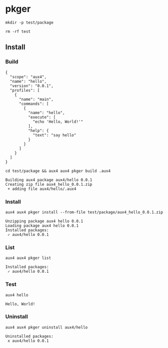 # pkger

```beforeAll
mkdir -p test/package
```

```afterAll
rm -rf test
```

## Install

### Build

```file:test/package/.aux4
{
  "scope": "aux4",
  "name": "hello",
  "version": "0.0.1",
  "profiles": [
    {
      "name": "main",
      "commands": [
        {
          "name": "hello",
          "execute": [
            "echo 'Hello, World!'"
          ],
          "help": {
            "text": "say hello"
          }
        }
      ]
    }
  ]
}
```

```execute
cd test/package && aux4 aux4 pkger build .aux4
```

```expect
Building aux4 package aux4/hello 0.0.1
Creating zip file aux4_hello_0.0.1.zip
 + adding file aux4/hello/.aux4
```

### Install

```execute
aux4 aux4 pkger install --from-file test/package/aux4_hello_0.0.1.zip
```

```expect
Unzipping package aux4 hello 0.0.1
Loading package aux4 hello 0.0.1
Installed packages:
 ✓ aux4/hello 0.0.1
```

### List

```execute
aux4 aux4 pkger list
```

```expect
Installed packages:
 ✓ aux4/hello 0.0.1
```

### Test

```execute
aux4 hello
```

```expect
Hello, World!
```

### Uninstall

```execute
aux4 aux4 pkger uninstall aux4/hello
```

```expect
Uninstalled packages:
 x aux4/hello 0.0.1
```
